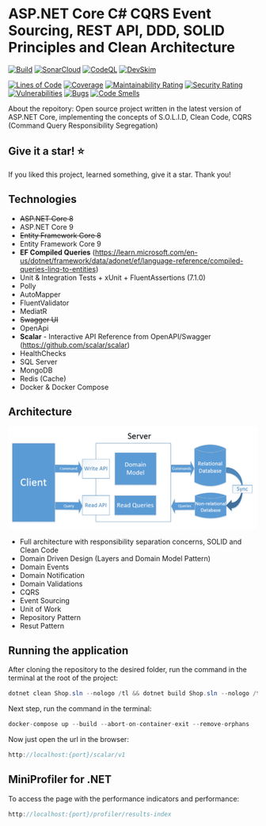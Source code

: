 # ASP.NET Core C# CQRS Event Sourcing, REST API, DDD, SOLID Principles and Clean Architecture

[![Build](https://github.com/abdulsalamalshuaibi/ASP.NET-Core-CQRS-CleanArchitecture/actions/workflows/dotnet.yml/badge.svg)](https://github.com/abdulsalamalshuaibi/ASP.NET-Core-CQRS-CleanArchitecture/actions/workflows/dotnet.yml)
[![SonarCloud](https://github.com/abdulsalamalshuaibi/ASP.NET-Core-CQRS-CleanArchitecture/actions/workflows/sonar-cloud.yml/badge.svg)](https://github.com/abdulsalamalshuaibi/ASP.NET-Core-CQRS-CleanArchitecture/actions/workflows/sonar-cloud.yml)
[![CodeQL](https://github.com/abdulsalamalshuaibi/ASP.NET-Core-CQRS-CleanArchitecture/actions/workflows/codeql-analysis.yml/badge.svg)](https://github.com/abdulsalamalshuaibi/ASP.NET-Core-CQRS-CleanArchitecture/actions/workflows/codeql-analysis.yml)
[![DevSkim](https://github.com/abdulsalamalshuaibi/ASP.NET-Core-CQRS-CleanArchitecture/actions/workflows/devskim-analysis.yml/badge.svg)](https://github.com/abdulsalamalshuaibi/ASP.NET-Core-CQRS-CleanArchitecture/actions/workflows/devskim-analysis.yml)

[![Lines of Code](https://sonarcloud.io/api/project_badges/measure?project=ASP.NET-Core-Clean-Architecture-CQRS-Event-Sourcing&metric=ncloc)](https://sonarcloud.io/summary/new_code?id=ASP.NET-Core-Clean-Architecture-CQRS-Event-Sourcing)
[![Coverage](https://sonarcloud.io/api/project_badges/measure?project=ASP.NET-Core-Clean-Architecture-CQRS-Event-Sourcing&metric=coverage)](https://sonarcloud.io/dashboard?id=ASP.NET-Core-Clean-Architecture-CQRS-Event-Sourcing)
[![Maintainability Rating](https://sonarcloud.io/api/project_badges/measure?project=ASP.NET-Core-Clean-Architecture-CQRS-Event-Sourcing&metric=sqale_rating)](https://sonarcloud.io/dashboard?id=ASP.NET-Core-Clean-Architecture-CQRS-Event-Sourcing)
[![Security Rating](https://sonarcloud.io/api/project_badges/measure?project=ASP.NET-Core-Clean-Architecture-CQRS-Event-Sourcing&metric=security_rating)](https://sonarcloud.io/summary/new_code?id=ASP.NET-Core-Clean-Architecture-CQRS-Event-Sourcing)
[![Vulnerabilities](https://sonarcloud.io/api/project_badges/measure?project=ASP.NET-Core-Clean-Architecture-CQRS-Event-Sourcing&metric=vulnerabilities)](https://sonarcloud.io/dashboard?id=ASP.NET-Core-Clean-Architecture-CQRS-Event-Sourcing)
[![Bugs](https://sonarcloud.io/api/project_badges/measure?project=ASP.NET-Core-Clean-Architecture-CQRS-Event-Sourcing&metric=bugs)](https://sonarcloud.io/dashboard?id=ASP.NET-Core-Clean-Architecture-CQRS-Event-Sourcing)
[![Code Smells](https://sonarcloud.io/api/project_badges/measure?project=ASP.NET-Core-Clean-Architecture-CQRS-Event-Sourcing&metric=code_smells)](https://sonarcloud.io/dashboard?id=ASP.NET-Core-Clean-Architecture-CQRS-Event-Sourcing)


About the repoitory:
Open source project written in the latest version of ASP.NET Core, implementing the concepts of S.O.L.I.D, Clean Code,
CQRS (Command Query Responsibility Segregation)

## Give it a star! ⭐

If you liked this project, learned something, give it a star. Thank you!

## **Technologies**

- ~~ASP.NET Core 8~~
- ASP.NET Core 9
- ~~Entity Framework Core 8~~
- Entity Framework Core 9
- **EF Compiled Queries** (https://learn.microsoft.com/en-us/dotnet/framework/data/adonet/ef/language-reference/compiled-queries-linq-to-entities)
- Unit & Integration Tests + xUnit + FluentAssertions (7.1.0)
- Polly
- AutoMapper
- FluentValidator
- MediatR
- ~~Swagger UI~~
- OpenApi
- **Scalar** - Interactive API Reference from OpenAPI/Swagger (https://github.com/scalar/scalar)
- HealthChecks
- SQL Server
- MongoDB
- Redis (Cache)
- Docker & Docker Compose

## **Architecture**

![CQRS Pattern](img/cqrs-pattern.png "CQRS Pattern")

- Full architecture with responsibility separation concerns, SOLID and Clean Code
- Domain Driven Design (Layers and Domain Model Pattern)
- Domain Events
- Domain Notification
- Domain Validations
- CQRS
- Event Sourcing
- Unit of Work
- Repository Pattern
- Resut Pattern

## Running the application

After cloning the repository to the desired folder, run the command in the terminal at the root of the project:

```csharp
dotnet clean Shop.sln --nologo /tl && dotnet build Shop.sln --nologo /tl
```

Next step, run the command in the terminal:

```csharp
docker-compose up --build --abort-on-container-exit --remove-orphans
```

Now just open the url in the browser:

```csharp
http://localhost:{port}/scalar/v1
```

## MiniProfiler for .NET

To access the page with the performance indicators and performance:

```csharp
http://localhost:{port}/profiler/results-index
```
